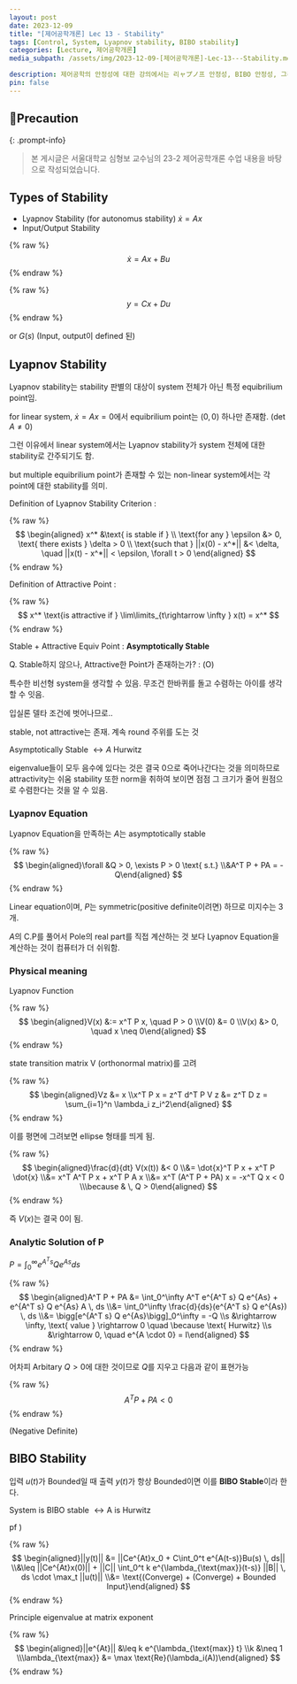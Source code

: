 ```yaml
---
layout: post
date: 2023-12-09
title: "[제어공학개론] Lec 13 - Stability"
tags: [Control, System, Lyapnov stability, BIBO stability]
categories: [Lecture, 제어공학개론]
media_subpath: /assets/img/2023-12-09-[제어공학개론]-Lec-13---Stability.md

description: 제어공학의 안정성에 대한 강의에서는 리ャプノ프 안정성, BIBO 안정성, 그리고 리ャ프노프 방정식의 중요성을 다루고 있다. 리ャ프노프 안정성은 특정 평형점에 대한 안정성을 평가하며, 비선형 시스템에서는 여러 평형점에 대해 각각의 안정성을 고려해야 한다. BIBO 안정성은 입력이 유계할 때 출력도 유계해야 함을 의미하며, 이는 A 행렬이 Hurwitz일 때 성립한다.
pin: false
---
```



## 📢Precaution


{: .prompt-info}


> 본 게시글은 서울대학교 심형보 교수님의 23-2 제어공학개론 수업 내용을 바탕으로 작성되었습니다.


## Types of Stability

- Lyapnov Stability (for autonomus stability) $\dot x = Ax$
- Input/Output Stability

{% raw %}
$$
\dot x = Ax + Bu
$$
{% endraw %}



{% raw %}
$$
y = Cx+Du
$$
{% endraw %}



or $G(s)$ (Input, output이 defined 된)


## Lyapnov Stability


Lyapnov stability는 stability 판별의 대상이 system 전체가 아닌 특정 equibrilium point임.


for linear system, $\dot x = Ax = 0$에서 equibrilium point는 $(0,0)$ 하나만 존재함. ($\det A \neq 0$)


그런 이유에서 linear system에서는 Lyapnov stability가 system 전체에 대한 stability로 간주되기도 함.


but multiple equibrilium point가 존재할 수 있는 non-linear system에서는 각 point에 대한 stability를 의미.


Definition of Lyapnov Stability Criterion :


{% raw %}
$$
\begin{aligned}
x^* &\text{ is stable if } \\
\text{for any } \epsilon &> 0, \text{ there exists } \delta > 0 \\
\text{such that } ||x(0) - x^*|| &< \delta, \quad ||x(t) - x^*|| < \epsilon, \forall t > 0
\end{aligned}
$$
{% endraw %}



Definition of Attractive Point :


{% raw %}
$$
x^* \text{is attractive if } \lim\limits_{t\rightarrow \infty } x(t) = x^*
$$
{% endraw %}



Stable + Attractive Equiv Point : **Asymptotically Stable**


Q. Stable하지 않으나, Attractive한 Point가 존재하는가?  : (O)


특수한 비선형 system을 생각할 수 있음. 무조건 한바퀴를 돌고 수렴하는 아이를 생각할 수 잇음.


입실론 델타 조건에 벗어나므로..


stable, not attractive는 존재. 계속 round 주위를 도는 것


Asymptotically Stable $\leftrightarrow A \text { Hurwitz}$


eigenvalue들이 모두 음수에 있다는 것은 결국 0으로 죽어나간다는 것을 의미하므로 attractivity는 쉬움
stability 또한 norm을 취하여 보이면 점점 그 크기가 줄어 원점으로 수렴한다는 것을 알 수 있음.


### Lyapnov Equation


Lyapnov Equation을 만족하는 $A$는 asymptotically stable


{% raw %}
$$
\begin{aligned}\forall &Q > 0, \exists P > 0 \text{ s.t.} \\&A^T P + PA = -Q\end{aligned}
$$
{% endraw %}



Linear equation이며, $P$는 symmetric(positive definite이려면) 하므로 미지수는 3개.


$A$의 C.P를 풀어서 Pole의 real part를 직접 계산하는 것 보다 Lyapnov Equation을 계산하는 것이 컴퓨터가 더 쉬워함.


### Physical meaning


Lyapnov Function


{% raw %}
$$
\begin{aligned}V(x) &:= x^T P x, \quad P > 0 \\V(0) &= 0 \\V(x) &> 0, \quad x \neq 0\end{aligned}
$$
{% endraw %}



state transition matrix V (orthonormal matrix)를 고려


{% raw %}
$$
\begin{aligned}Vz &= x \\x^T P x = z^T d^T P V z &= z^T D z = \sum_{i=1}^n \lambda_i z_i^2\end{aligned}
$$
{% endraw %}



이를 평면에 그려보면 ellipse 형태를 띄게 됨.


{% raw %}
$$
\begin{aligned}\frac{d}{dt} V(x(t)) &< 0 \\&= \dot{x}^T P x + x^T P \dot{x} \\&= x^T A^T P x + x^T P A x \\&= x^T (A^T P + PA) x = -x^T Q x < 0 \\\because & \, Q > 0\end{aligned}
$$
{% endraw %}



즉 $V(x)$는 결국 0이 됨.


### Analytic Solution of P


$P = \displaystyle\int_0^\infty e^{A^T s} Q e^{As}ds$


{% raw %}
$$
\begin{aligned}A^T P + PA &= \int_0^\infty A^T e^{A^T s} Q e^{As} + e^{A^T s} Q e^{As} A \, ds \\&= \int_0^\infty \frac{d}{ds}(e^{A^T s} Q e^{As}) \, ds \\&= \bigg[e^{A^T s} Q e^{As}\bigg]_0^\infty = -Q \\s &\rightarrow \infty, \text{ value } \rightarrow 0 \quad \because \text{ Hurwitz} \\s &\rightarrow 0, \quad e^{A \cdot 0} = I\end{aligned}
$$
{% endraw %}



어차피 Arbitary $Q>0$에 대한 것이므로 $Q$를 지우고 다음과 같이 표현가능


{% raw %}
$$
A^T P + PA <0
$$
{% endraw %}



(Negative Definite)


## BIBO Stability


입력 $u(t)$가 Bounded일 때 출력 $y(t)$가 항상 Bounded이면 이를 **BIBO Stable**이라 한다.


System is BIBO stable $\leftrightarrow \text{A is Hurwitz}$


pf )


{% raw %}
$$
\begin{aligned}||y(t)|| &= ||Ce^{At}x_0 + C\int_0^t e^{A(t-s)}Bu(s) \, ds|| \\&\leq ||Ce^{At}x(0)|| + ||C|| \int_0^t k e^{\lambda_{\text{max}}(t-s)} ||B|| \, ds \cdot \max_t ||u(t)|| \\&= \text{(Converge) + (Converge) + Bounded Input}\end{aligned}
$$
{% endraw %}



Principle eigenvalue at matrix exponent


{% raw %}
$$
\begin{aligned}||e^{At}|| &\leq k e^{\lambda_{\text{max}} t} \\k &\neq 1 \\\lambda_{\text{max}} &= \max \text{Re}(\lambda_i(A))\end{aligned}
$$
{% endraw %}




<script>
  window.MathJax = {
    tex: {
      macros: {
        R: "\\mathbb{R}",
        N: "\\mathbb{N}",
        Z: "\\mathbb{Z}",
        Q: "\\mathbb{Q}",
        C: "\\mathbb{C}",
        proj: "\\operatorname{proj}",
        rank: "\\operatorname{rank}",
        im: "\\operatorname{im}",
        dom: "\\operatorname{dom}",
        codom: "\\operatorname{codom}",
        argmax: "\\operatorname*{arg\,max}",
        argmin: "\\operatorname*{arg\,min}",
        "\{": "\\lbrace",
        "\}": "\\rbrace",
        sub: "\\subset",
        sup: "\\supset",
        sube: "\\subseteq",
        supe: "\\supseteq"
      },
      tags: "ams",
      strict: false, 
      inlineMath: [["$", "$"], ["\\(", "\\)"]],
      displayMath: [["$$", "$$"], ["\\[", "\\]"]]
    },
    options: {
      skipHtmlTags: ["script", "noscript", "style", "textarea", "pre"]
    }
  };
</script>
<script async src="https://cdn.jsdelivr.net/npm/mathjax@3/es5/tex-mml-chtml.js"></script>
